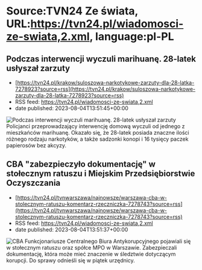 # Source:TVN24 Ze świata, URL:https://tvn24.pl/wiadomosci-ze-swiata,2.xml, language:pl-PL

## Podczas interwencji wyczuli marihuanę. 28-latek usłyszał zarzuty
 - [https://tvn24.pl/krakow/suloszowa-narkotykowe-zarzuty-dla-28-latka-7278923?source=rss](https://tvn24.pl/krakow/suloszowa-narkotykowe-zarzuty-dla-28-latka-7278923?source=rss)
 - RSS feed: https://tvn24.pl/wiadomosci-ze-swiata,2.xml
 - date published: 2023-08-04T13:51:45+00:00

<img alt="Podczas interwencji wyczuli marihuanę. 28-latek usłyszał zarzuty" src="https://tvn24.pl/krakow/cdn-zdjecie-9lk3v4-mezczyzna-mial-w-domu-narkotyki-7278906/alternates/LANDSCAPE_1280" />
    Policjanci przeprowadzający interwencję domową wyczuli od jednego z mieszkańców marihuanę. Okazało się, że 28-latek posiada znaczne ilości różnego rodzaju narkotyków, a także sadzonki konopi i 16 tysięcy paczek papierosów bez akcyzy.

## CBA "zabezpieczyło dokumentację" w stołecznym ratuszu i Miejskim Przedsiębiorstwie Oczyszczania
 - [https://tvn24.pl/tvnwarszawa/najnowsze/warszawa-cba-w-stolecznym-ratuszu-komentarz-rzeczniczka-7278743?source=rss](https://tvn24.pl/tvnwarszawa/najnowsze/warszawa-cba-w-stolecznym-ratuszu-komentarz-rzeczniczka-7278743?source=rss)
 - RSS feed: https://tvn24.pl/wiadomosci-ze-swiata,2.xml
 - date published: 2023-08-04T13:51:37+00:00

<img alt="CBA " src="https://tvn24.pl/najnowsze/cdn-zdjecie-f9ixux-urzad-miasta-w-warszawie-5434115/alternates/LANDSCAPE_1280" />
    Funkcjonariusze Centralnego Biura Antykorupcyjnego pojawiali się w stołecznym ratuszu oraz spółce MPO w Warszawie. Zabezpieczali dokumentację, która może mieć znaczenie w śledztwie dotyczącym korupcji. Do sprawy odnieśli się w piątek urzędnicy.

